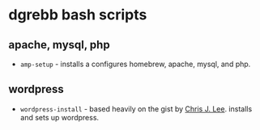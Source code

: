 # dgrebb bash scripts

## apache, mysql, php

* `amp-setup` - installs a configures homebrew, apache, mysql, and php.

## wordpress

* `wordpress-install` - based heavily on the gist by [Chris J. Lee](https://gist.github.com/chrisjlee/3278562). installs and sets up wordpress.